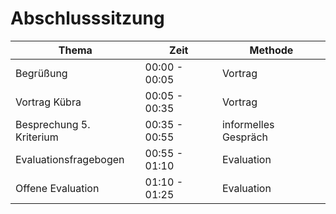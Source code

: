 # Abschlusssitzung

| Thema		| Zeit		 |  Methode		|
| ---- 		| ----- | --- |
| Begrüßung | 00:00 - 00:05 | Vortrag |
| Vortrag Kübra  | 00:05 - 00:35 | Vortrag |
| Besprechung 5. Kriterium | 00:35 - 00:55 | informelles Gespräch |
| Evaluationsfragebogen| 00:55 - 01:10 | Evaluation |
| Offene Evaluation | 01:10 - 01:25 | Evaluation |